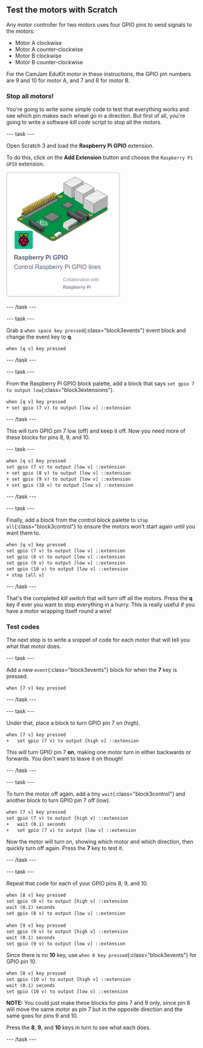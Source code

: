 ## Test the motors with Scratch

Any motor controller for two motors uses four GPIO pins to send signals to the motors:
+ Motor A clockwise
+ Motor A counter-clockwise
+ Motor B clockwise
+ Motor B counter-clockwise

For the CamJam EduKit motor in these instructions, the GPIO pin numbers are 9 and 10 for motor A, and 7 and 8 for motor B.

### Stop all motors!

You're going to write some simple code to test that everything works and see which pin makes each wheel go in a direction. But first of all, you're going to write a software _kill code_ script to stop all the motors.

--- task ---

Open Scratch 3 and load the **Raspberry Pi GPIO** extension.

To do this, click on the **Add Extension** button and choose the `Raspberry Pi GPIO` extension.

![Add the Raspberry Pi GPIO extension](images/testing_GPIOextension.png)

--- /task ---

--- task ---

Grab a `when space key pressed`{:class="block3events"} event block and change the event key to **q**.

```blocks3
when [q v] key pressed
```

--- /task ---

--- task ---

From the Raspberry Pi GPIO block palette, add a block that says `set gpio 7 to output low`{:class="block3extensions"}.

```blocks3
when [q v] key pressed
+ set gpio (7 v) to output [low v] ::extension
```

--- /task ---

This will turn GPIO pin 7 low (off) and keep it off. Now you need more of these blocks for pins 8, 9, and 10.

--- task ---

```blocks3
when [q v] key pressed
set gpio (7 v) to output [low v] ::extension
+ set gpio (8 v) to output [low v] ::extension
+ set gpio (9 v) to output [low v] ::extension
+ set gpio (10 v) to output [low v] ::extension
```

--- /task ---

--- task ---

Finally, add a block from the control block palette to `stop all`{:class="block3control"} to ensure the motors won't start again until you want them to.

```blocks3
when [q v] key pressed
set gpio (7 v) to output [low v] ::extension
set gpio (8 v) to output [low v] ::extension
set gpio (9 v) to output [low v] ::extension
set gpio (10 v) to output [low v] ::extension
+ stop [all v]
```

--- /task ---

That's the completed _kill switch_ that will turn off all the motors. Press the **q** key if ever you want to stop everything in a hurry. This is really useful if you have a motor wrapping itself round a wire!

### Test codes

The next step is to write a snippet of code for each motor that will tell you what that motor does.

--- task ---

Add a new `event`{:class="block3events"} block for when the **7** key is pressed.

```blocks3
when [7 v] key pressed
```

--- /task ---

--- task ---

Under that, place a block to turn GPIO pin 7 on (high).

```blocks3
when [7 v] key pressed
+   set gpio (7 v) to output [high v] ::extension
```

This will turn GPIO pin 7 **on**, making one motor turn in either backwards or forwards. You don't want to leave it on though!

--- /task ---

--- task ---

To turn the motor off again, add a tiny `wait`{:class="block3control"} and another block to turn GPIO pin 7 off (low).

```blocks3
when [7 v] key pressed
set gpio (7 v) to output [high v] ::extension
+   wait (0.1) seconds
+   set gpio (7 v) to output [low v] ::extension
```

Now the motor will turn on, showing which motor and which direction, then quickly turn off again. Press the **7** key to test it.

--- /task ---

--- task ---

Repeat that code for each of your GPIO pins 8, 9, and 10.

```blocks3
when [8 v] key pressed
set gpio (8 v) to output [high v] ::extension
wait (0.1) seconds
set gpio (8 v) to output [low v] ::extension

when [9 v] key pressed
set gpio (9 v) to output [high v] ::extension
wait (0.1) seconds
set gpio (9 v) to output [low v] ::extension
```

Since there is no **10** key, use `when 0 key pressed`{:class="block3events"} for GPIO pin 10.

```blocks3
when [0 v] key pressed
set gpio (10 v) to output [high v] ::extension
wait (0.1) seconds
set gpio (10 v) to output [low v] ::extension
```

**NOTE:** You could just make these blocks for pins 7 and 9 only, since pin 8 will move the same motor as pin 7 but in the opposite direction and the same goes for pins 9 and 10.

Press the **8**, **9**, and **10** keys in turn to see what each does.

--- /task ---
